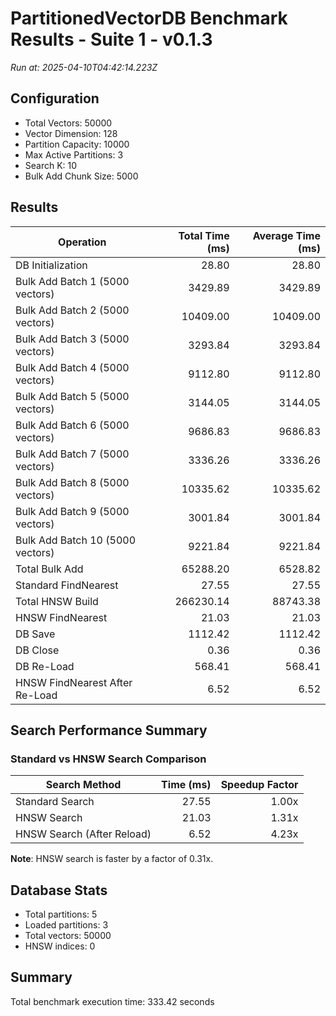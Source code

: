 # PartitionedVectorDB Benchmark Results - Suite 1 - v0.1.3

*Run at: 2025-04-10T04:42:14.223Z*

## Configuration
- Total Vectors: 50000
- Vector Dimension: 128
- Partition Capacity: 10000
- Max Active Partitions: 3
- Search K: 10
- Bulk Add Chunk Size: 5000

## Results

| Operation | Total Time (ms) | Average Time (ms) |
|-----------|----------------:|------------------:|
| DB Initialization | 28.80 | 28.80 |
| Bulk Add Batch 1 (5000 vectors) | 3429.89 | 3429.89 |
| Bulk Add Batch 2 (5000 vectors) | 10409.00 | 10409.00 |
| Bulk Add Batch 3 (5000 vectors) | 3293.84 | 3293.84 |
| Bulk Add Batch 4 (5000 vectors) | 9112.80 | 9112.80 |
| Bulk Add Batch 5 (5000 vectors) | 3144.05 | 3144.05 |
| Bulk Add Batch 6 (5000 vectors) | 9686.83 | 9686.83 |
| Bulk Add Batch 7 (5000 vectors) | 3336.26 | 3336.26 |
| Bulk Add Batch 8 (5000 vectors) | 10335.62 | 10335.62 |
| Bulk Add Batch 9 (5000 vectors) | 3001.84 | 3001.84 |
| Bulk Add Batch 10 (5000 vectors) | 9221.84 | 9221.84 |
| Total Bulk Add | 65288.20 | 6528.82 |
| Standard FindNearest | 27.55 | 27.55 |
| Total HNSW Build | 266230.14 | 88743.38 |
| HNSW FindNearest | 21.03 | 21.03 |
| DB Save | 1112.42 | 1112.42 |
| DB Close | 0.36 | 0.36 |
| DB Re-Load | 568.41 | 568.41 |
| HNSW FindNearest After Re-Load | 6.52 | 6.52 |

## Search Performance Summary

### Standard vs HNSW Search Comparison

| Search Method | Time (ms) | Speedup Factor |
|---------------|----------:|---------------:|
| Standard Search | 27.55 | 1.00x |
| HNSW Search | 21.03 | 1.31x |
| HNSW Search (After Reload) | 6.52 | 4.23x |

**Note**: HNSW search is faster by a factor of 0.31x.

## Database Stats

- Total partitions: 5
- Loaded partitions: 3
- Total vectors: 50000
- HNSW indices: 0

## Summary

Total benchmark execution time: 333.42 seconds
